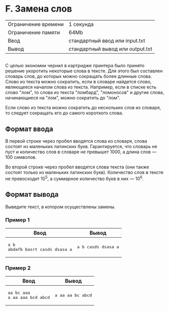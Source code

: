 <div class="problem-statement">
   <div class="header">
      <h1 class="title">F. Замена слов</h1>
      <table>
         <tr class="time-limit">
            <td class="property-title">Ограничение времени</td>
            <td>1&nbsp;секунда</td>
         </tr>
         <tr class="memory-limit">
            <td class="property-title">Ограничение памяти</td>
            <td>64Mb</td>
         </tr>
         <tr class="input-file">
            <td class="property-title">Ввод</td>
            <td colspan="1">стандартный ввод или input.txt</td>
         </tr>
         <tr class="output-file">
            <td class="property-title">Вывод</td>
            <td colspan="1">стандартный вывод или output.txt</td>
         </tr>
      </table>
   </div>
   <h2></h2>
   <div class="legend"><span style="">
         <p>С целью экономии чернил в картридже принтера было принято решение укоротить некоторые слова в тексте. Для этого был составлен
            словарь слов, до которых можно сокращать более длинные слова. Слово из текста можно сократить, если в словаре найдется слово,
            являющееся началом слова из текста. Например, если в списке есть слово "лом", то слова из текста "ломбард", "ломоносов" и
            другие слова, начинающиеся на "лом", можно сократить до "лом".
         </p></span><p>Если слово из текста можно сократить до нескольких слов из словаря, то следует сокращать его до самого короткого слова.</p>
   </div>
   <h2>Формат ввода</h2>
   <div class="input-specification"><span style="">
         <p>В первой строке через пробел вводятся слова из словаря, слова состоят из маленьких латинских букв. Гарантируется, что словарь
            не пуст и количество слов в словаре не превышет 1000, а длина слов&nbsp;&mdash; 100 символов.
         </p></span><p>Во второй строке через пробел вводятся слова текста (они также состоят только из маленьких латинских букв). Количество слов
         в тексте не превосходит <span class="tex-math-text">10<sup>5</sup></span>, а суммарное количество букв в них&nbsp;&mdash; <span class="tex-math-text">10<sup>6</sup></span>.
      </p>
   </div>
   <h2>Формат вывода</h2>
   <div class="output-specification"><span style="">
         <p>Выведите текст, в котором осуществлены замены.</p></span></div>
   <h3>Пример 1</h3>
   <table class="sample-tests">
      <thead>
         <tr>
            <th>Ввод</th>
            <th>Вывод</th>
         </tr>
      </thead>
      <tbody>
         <tr>
            <td><pre>a b
abdafb basrt casds dsasa a</pre></td>
            <td><pre>a b casds dsasa a
</pre></td>
         </tr>
      </tbody>
   </table>
   <h3>Пример 2</h3>
   <table class="sample-tests">
      <thead>
         <tr>
            <th>Ввод</th>
            <th>Вывод</th>
         </tr>
      </thead>
      <tbody>
         <tr>
            <td><pre>aa bc aaa
a aa aaa bcd abcd
</pre></td>
            <td><pre>a aa aa bc abcd
</pre></td>
         </tr>
      </tbody>
   </table>
